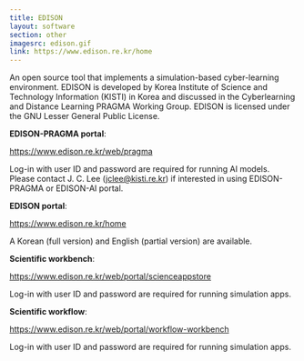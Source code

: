 ```yaml
---
title: EDISON
layout: software
section: other
imagesrc: edison.gif
link: https://www.edison.re.kr/home
---
```


An open source tool that implements a simulation-based
cyber-learning environment. EDISON is developed by Korea Institute of Science
and Technology Information (KISTI) in Korea and discussed in the Cyberlearning
and Distance Learning PRAGMA Working Group. EDISON is licensed under the GNU
Lesser General Public License. 

<b>EDISON-PRAGMA portal</b>: 

<a href="https://www.edison.re.kr/web/pragma">https://www.edison.re.kr/web/pragma</a>

Log-in with user ID and password are required for running AI models. Please contact J. C. Lee (jclee@kisti.re.kr) if interested in using EDISON-PRAGMA or EDISON-AI portal.

<b>EDISON portal</b>: 

<a href="https://www.edison.re.kr/home">https://www.edison.re.kr/home</a>

A Korean (full version) and English (partial version) are available.

<b>Scientific workbench</b>: 

<a href="https://www.edison.re.kr/web/portal/scienceappstore">https://www.edison.re.kr/web/portal/scienceappstore</a>

Log-in with user ID and password are required for running simulation apps.

<b>Scientific workflow</b>: 

<a href="https://www.edison.re.kr/web/portal/workflow-workbench">https://www.edison.re.kr/web/portal/workflow-workbench</a>

Log-in with user ID and password are required for running simulation apps.


 
